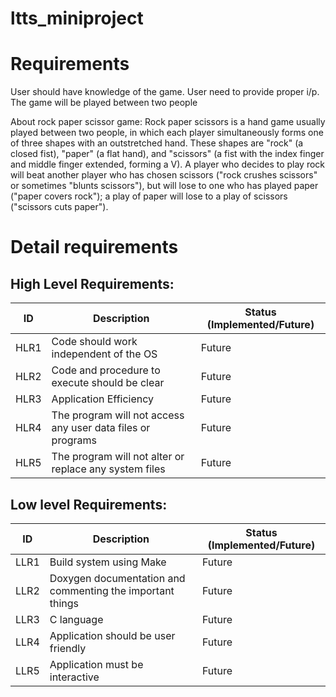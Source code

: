 # ltts_miniproject
# Requirements
User should have knowledge of the game.
User need to provide proper i/p.
The game will be played between two people

About rock paper scissor game: Rock paper scissors is a hand game usually played between two people, in which each player simultaneously forms one of three shapes with an outstretched hand. These shapes are "rock" (a closed fist), "paper" (a flat hand), and "scissors" (a fist with the index finger and middle finger extended, forming a V). A player who decides to play rock will beat another player who has chosen scissors ("rock crushes scissors" or sometimes "blunts scissors"), but will lose to one who has played paper ("paper covers rock"); a play of paper will lose to a play of scissors ("scissors cuts paper").



# Detail requirements
## High Level Requirements:

| ID | Description | Status (Implemented/Future) |
| --- | --- | --- |
| HLR1 | Code should work independent of the OS | Future |
| HLR2 | Code and procedure to execute should be clear | Future |
| HLR3 | Application Efficiency | Future |
| HLR4 | The program will not access any user data files or programs | Future |
| HLR5 | The program will not alter or replace any system files | Future |


##  Low level Requirements:

|ID | Description | Status (Implemented/Future) |
| --- | --- | --- |
| LLR1 | Build system using Make | Future |
| LLR2 | Doxygen documentation and commenting the important things | Future |
| LLR3 | C language | Future |
| LLR4 | Application should be user friendly | Future |
| LLR5 | Application must be interactive| Future |
